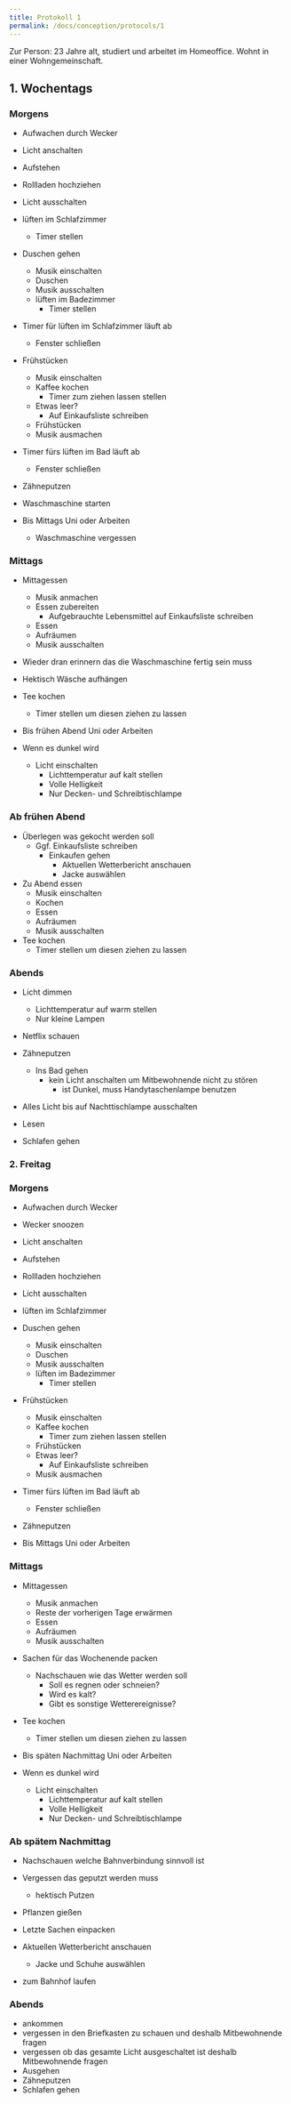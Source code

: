 ```yaml
---
title: Protokoll 1
permalink: /docs/conception/protocols/1
---
```


Zur Person: 23 Jahre alt, studiert und arbeitet im Homeoffice. Wohnt in einer Wohngemeinschaft.

## 1. Wochentags

### Morgens

- Aufwachen durch Wecker 
- Licht anschalten
- Aufstehen 
- Rollladen hochziehen
- Licht ausschalten
- lüften im Schlafzimmer
    - Timer stellen 
- Duschen gehen
    - Musik einschalten
    - Duschen
    - Musik ausschalten
    - lüften im Badezimmer
        - Timer stellen 
- Timer für lüften im Schlafzimmer läuft ab 
    - Fenster schließen
- Frühstücken
    - Musik einschalten
    - Kaffee kochen
        - Timer zum ziehen lassen stellen
    - Etwas leer? 
        - Auf Einkaufsliste schreiben
    - Frühstücken
    - Musik ausmachen
- Timer fürs lüften im Bad läuft ab 
    - Fenster schließen
- Zähneputzen
- Waschmaschine starten

- Bis Mittags Uni oder Arbeiten
    - Waschmaschine vergessen

### Mittags

- Mittagessen
    - Musik anmachen
    - Essen zubereiten
        - Aufgebrauchte Lebensmittel auf Einkaufsliste schreiben
    - Essen
    - Aufräumen 
    - Musik ausschalten
- Wieder dran erinnern das die Waschmaschine fertig sein muss
- Hektisch Wäsche aufhängen 
- Tee kochen
    - Timer stellen um diesen ziehen zu lassen

- Bis frühen Abend Uni oder Arbeiten
- Wenn es dunkel wird
    - Licht einschalten
        - Lichttemperatur auf kalt stellen
        - Volle Helligkeit
        - Nur Decken- und Schreibtischlampe

### Ab frühen Abend

- Überlegen was gekocht werden soll
    - Ggf. Einkaufsliste schreiben
        - Einkaufen gehen
            - Aktuellen Wetterbericht anschauen 
            - Jacke auswählen 
- Zu Abend essen 
    - Musik einschalten
    - Kochen 
    - Essen
    - Aufräumen
    - Musik ausschalten
- Tee kochen
    - Timer stellen um diesen ziehen zu lassen

### Abends

- Licht dimmen 
    - Lichttemperatur auf warm stellen
    - Nur kleine Lampen 

- Netflix schauen

- Zähneputzen
    - Ins Bad gehen
        - kein Licht anschalten um Mitbewohnende nicht zu stören
            - ist Dunkel, muss Handytaschenlampe benutzen

- Alles Licht bis auf Nachttischlampe ausschalten
- Lesen 
- Schlafen gehen


### 2. Freitag

### Morgens

- Aufwachen durch Wecker 
- Wecker snoozen
- Licht anschalten
- Aufstehen 
- Rollladen hochziehen
- Licht ausschalten
- lüften im Schlafzimmer
- Duschen gehen
    - Musik einschalten
    - Duschen
    - Musik ausschalten
    - lüften im Badezimmer
        - Timer stellen 
- Frühstücken
    - Musik einschalten
    - Kaffee kochen
        - Timer zum ziehen lassen stellen
    - Frühstücken
    - Etwas leer? 
        - Auf Einkaufsliste schreiben
    - Musik ausmachen
- Timer fürs lüften im Bad läuft ab 
    - Fenster schließen
- Zähneputzen

- Bis Mittags Uni oder Arbeiten

### Mittags

- Mittagessen
    - Musik anmachen
    - Reste der vorherigen Tage erwärmen   
    - Essen
    - Aufräumen 
    - Musik ausschalten
- Sachen für das Wochenende packen
    - Nachschauen wie das Wetter werden soll
        - Soll es regnen oder schneien? 
        - Wird es kalt?
        - Gibt es sonstige Wetterereignisse? 
- Tee kochen
    - Timer stellen um diesen ziehen zu lassen

- Bis späten Nachmittag Uni oder Arbeiten
- Wenn es dunkel wird
    - Licht einschalten
        - Lichttemperatur auf kalt stellen
        - Volle Helligkeit
        - Nur Decken- und Schreibtischlampe

### Ab spätem Nachmittag

- Nachschauen welche Bahnverbindung sinnvoll ist
- Vergessen das geputzt werden muss
    - hektisch Putzen
- Pflanzen gießen
- Letzte Sachen einpacken
- Aktuellen Wetterbericht anschauen 
     - Jacke und Schuhe auswählen 

- zum Bahnhof laufen

### Abends

- ankommen
- vergessen in den Briefkasten zu schauen und deshalb Mitbewohnende fragen
- vergessen ob das gesamte Licht ausgeschaltet ist deshalb Mitbewohnende fragen
- Ausgehen
- Zähneputzen
- Schlafen gehen

